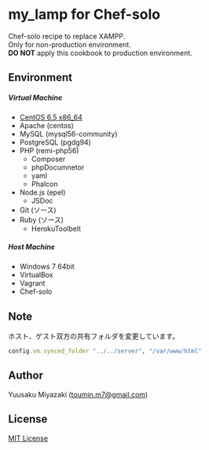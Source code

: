 # my_lamp for Chef-solo
Chef-solo recipe to replace XAMPP.  
Only for non-production environment.  
**DO NOT** apply this cookbook to production environment.

## Environment
##### Virtual Machine
- [CentOS 6.5 x86_64](https://github.com/2creatives/vagrant-centos/releases/tag/v6.5.3)
- Apache (centos)
- MySQL (mysql56-community)
- PostgreSQL (pgdg94)
- PHP (remi-php56)
  - Composer
  - phpDocumnetor
  - yaml
  - Phalcon
- Node.js (epel)
  - JSDoc
- Git (ソース)
- Ruby (ソース)
  - HerokuToolbelt

##### Host Machine
- Windows 7 64bit
- VirtualBox
- Vagrant
- Chef-solo

## Note
ホスト、ゲスト双方の共有フォルダを変更しています。
```ruby
config.vm.synced_folder "../../server", "/var/www/html"
```

## Author
Yuusaku Miyazaki (toumin.m7@gmail.com)

## License
[MIT License](http://www.opensource.org/licenses/mit-license.php)